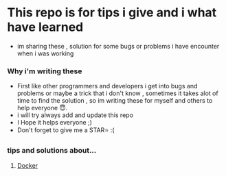 # This repo is for tips i give and i what have learned 
- im sharing these , solution for some bugs or problems i have encounter when i was working 
### Why i'm writing these 
- First like other programmers and developers i get into bugs and problems or maybe a trick 
that i don't know , sometimes it takes alot of time to find the solution , so im writing these 
for myself and others to help everyone 😇. 
- i will try always add and update this repo
- I Hope it helps everyone ;)
- Don't forget to give me a STAR⭐ :(

### tips and solutions about...
1. [Docker]()